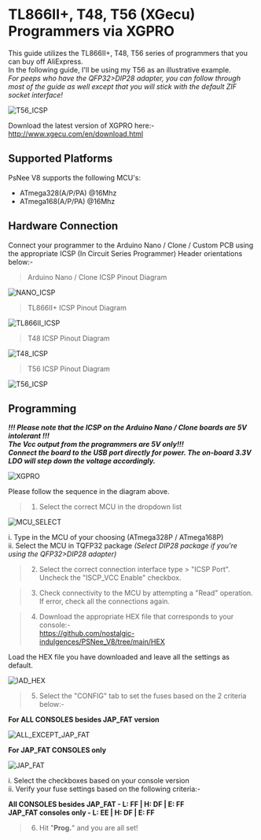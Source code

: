 # TL866II+, T48, T56 (XGecu) Programmers via XGPRO

This guide utilizes the TL866II+, T48, T56 series of programmers that you can buy off AliExpress.  
In the following guide, I'll be using my T56 as an illustrative example.  
_For peeps who have the QFP32>DIP28 adapter, you can follow through most of the guide as well except that you will stick with the default ZIF socket interface!_

![T56_ICSP](images/ICSP.png)  

Download the latest version of XGPRO here:-  
http://www.xgecu.com/en/download.html

## Supported Platforms
PsNee V8 supports the following MCU's:  
- ATmega328(A/P/PA) @16Mhz  
- ATmega168(A/P/PA) @16Mhz

## Hardware Connection  
Connect your programmer to the Arduino Nano / Clone / Custom PCB using the appropriate ICSP (In Circuit Series Programmer) Header orientations below:-  

> Arduino Nano / Clone ICSP Pinout Diagram

![NANO_ICSP](images/NANO_ICSP.png)

> TL866II+ ICSP Pinout Diagram

![TL866II_ICSP](images/TL866II_ICSP.png)
  
> T48 ICSP Pinout Diagram  

![T48_ICSP](images/T48_ICSP.png)

> T56 ICSP Pinout Diagram  

![T56_ICSP](images/T56_ICSP.png)

## Programming

**_!!! Please note that the ICSP on the Arduino Nano / Clone boards are 5V intolerant !!!_**  
**_The Vcc output from the programmers are 5V only!!!_**  
**_Connect the board to the USB port directly for power. The on-board 3.3V LDO will step down the voltage accordingly._**

![XGPRO](images/XGPRO0.png)

Please follow the sequence in the diagram above.
> 1. Select the correct MCU in the dropdown list
  
![MCU_SELECT](images/XGPRO1.png)

  i. Type in the MCU of your choosing (ATmega328P / ATmega168P)  
  ii. Select the MCU in TQFP32 package _(Select DIP28 package if you're using the QFP32>DIP28 adapter)_
  
> 2. Select the correct connection interface type > "ICSP Port".  
>    Uncheck the "ISCP_VCC Enable" checkbox.

> 3. Check connectivity to the MCU by attempting a "Read" operation.  
>    If error, check all the connections again.
  
> 4. Download the appropriate HEX file that corresponds to your console:-  
https://github.com/nostalgic-indulgences/PSNee_V8/tree/main/HEX
  
Load the HEX file you have downloaded and leave all the settings as default.
  
![)AD_HEX](images/XGPRO2.png)

> 5. Select the "CONFIG" tab to set the fuses based on the 2 criteria below:-
    
**For ALL CONSOLES besides JAP_FAT version**

![ALL_EXCEPT_JAP_FAT](images/XGPRO31.png)

**For JAP_FAT CONSOLES only**
  
![JAP_FAT](images/XGPRO32.png)
  
  i. Select the checkboxes based on your console version  
  ii. Verify your fuse settings based on the following criteria:-
    
  **All CONSOLES besides JAP_FAT - L: FF | H: DF | E: FF**  
  **JAP_FAT consoles only - L: EE | H: DF | E: FF**
  
> 6. Hit "**Prog.**" and you are all set!
